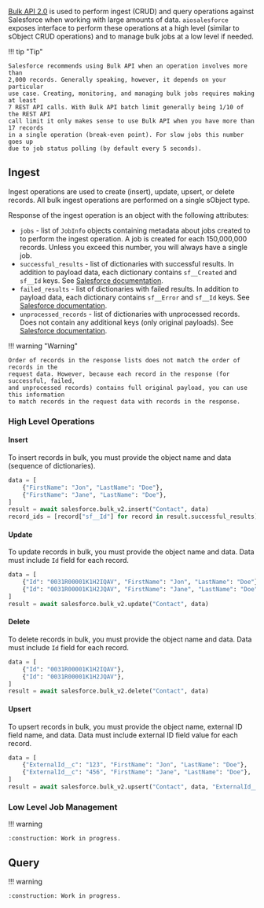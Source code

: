 [Bulk API 2.0](https://developer.salesforce.com/docs/atlas.en-us.api_asynch.meta/api_asynch/bulk_api_2_0.htm)
is used to perform ingest (CRUD) and query operations against Salesforce
when working with large amounts of data. `aiosalesforce` exposes interface to perform
these operations at a high level (similar to sObject CRUD operations) and to manage
bulk jobs at a low level if needed.

!!! tip "Tip"

    Salesforce recommends using Bulk API when an operation involves more than
    2,000 records. Generally speaking, however, it depends on your particular
    use case. Creating, monitoring, and managing bulk jobs requires making at least
    7 REST API calls. With Bulk API batch limit generally being 1/10 of the REST API
    call limit it only makes sense to use Bulk API when you have more than 17 records
    in a single operation (break-even point). For slow jobs this number goes up
    due to job status polling (by default every 5 seconds).

## Ingest

Ingest operations are used to create (insert), update, upsert, or delete records.
All bulk ingest operations are performed on a single sObject type.

Response of the ingest operation is an object with the following attributes:

- `jobs` - list of `JobInfo` objects containing metadata about jobs created to
  to perform the ingest operation. A job is created for each 150,000,000 records.
  Unless you exceed this number, you will always have a single job.
- `successful_results` - list of dictionaries with successful results.
  In addition to payload data, each dictionary contains `sf__Created` and `sf__Id`
  keys. See [Salesforce documentation](https://developer.salesforce.com/docs/atlas.en-us.api_asynch.meta/api_asynch/get_job_successful_results.htm).
- `failed_results` - list of dictionaries with failed results.
  In addition to payload data, each dictionary contains `sf__Error` and `sf__Id`
  keys. See [Salesforce documentation](https://developer.salesforce.com/docs/atlas.en-us.api_asynch.meta/api_asynch/get_job_failed_results.htm).
- `unprocessed_records` - list of dictionaries with unprocessed records.
  Does not contain any additional keys (only original payloads).
  See [Salesforce documentation](https://developer.salesforce.com/docs/atlas.en-us.api_asynch.meta/api_asynch/get_job_unprocessed_results.htm).

!!! warning "Warning"

    Order of records in the response lists does not match the order of records in the
    request data. However, because each record in the response (for successful, failed,
    and unprocessed records) contains full original payload, you can use this information
    to match records in the request data with records in the response.

### High Level Operations

#### Insert

To insert records in bulk, you must provide the object name and data
(sequence of dictionaries).

```python
data = [
    {"FirstName": "Jon", "LastName": "Doe"},
    {"FirstName": "Jane", "LastName": "Doe"},
]
result = await salesforce.bulk_v2.insert("Contact", data)
record_ids = [record["sf__Id"] for record in result.successful_results]
```

#### Update

To update records in bulk, you must provide the object name and data. Data must include
`Id` field for each record.

```python
data = [
    {"Id": "0031R00001K1H2IQAV", "FirstName": "Jon", "LastName": "Doe"},
    {"Id": "0031R00001K1H2JQAV", "FirstName": "Jane", "LastName": "Doe"},
]
result = await salesforce.bulk_v2.update("Contact", data)
```

#### Delete

To delete records in bulk, you must provide the object name and data. Data must include
`Id` field for each record.

```python
data = [
    {"Id": "0031R00001K1H2IQAV"},
    {"Id": "0031R00001K1H2JQAV"},
]
result = await salesforce.bulk_v2.delete("Contact", data)
```

#### Upsert

To upsert records in bulk, you must provide the object name, external ID field name,
and data. Data must include external ID field value for each record.

```python
data = [
    {"ExternalId__c": "123", "FirstName": "Jon", "LastName": "Doe"},
    {"ExternalId__c": "456", "FirstName": "Jane", "LastName": "Doe"},
]
result = await salesforce.bulk_v2.upsert("Contact", data, "ExternalId__c")
```

### Low Level Job Management

!!! warning

    :construction: Work in progress.

## Query

!!! warning

    :construction: Work in progress.
